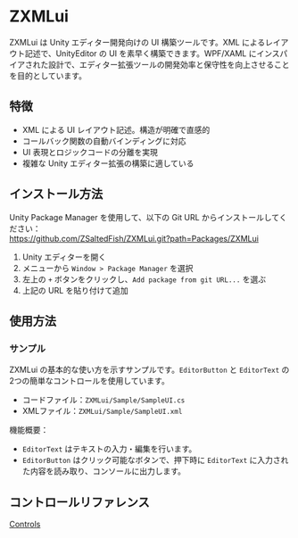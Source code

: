 # ZXMLui

ZXMLui は Unity エディター開発向けの UI 構築ツールです。XML によるレイアウト記述で、UnityEditor の UI を素早く構築できます。WPF/XAML にインスパイアされた設計で、エディター拡張ツールの開発効率と保守性を向上させることを目的としています。

## 特徴

- XML による UI レイアウト記述。構造が明確で直感的
- コールバック関数の自動バインディングに対応
- UI 表現とロジックコードの分離を実現
- 複雑な Unity エディター拡張の構築に適している

## インストール方法

Unity Package Manager を使用して、以下の Git URL からインストールしてください：  
https://github.com/ZSaltedFish/ZXMLui.git?path=Packages/ZXMLui

1. Unity エディターを開く  
2. メニューから `Window > Package Manager` を選択  
3. 左上の `+` ボタンをクリックし、`Add package from git URL...` を選ぶ  
4. 上記の URL を貼り付けて追加

## 使用方法
### サンプル

ZXMLui の基本的な使い方を示すサンプルです。`EditorButton` と `EditorText` の2つの簡単なコントロールを使用しています。

- コードファイル：`ZXMLui/Sample/SampleUI.cs`
- XMLファイル：`ZXMLui/Sample/SampleUI.xml`

機能概要：

- `EditorText` はテキストの入力・編集を行います。
- `EditorButton` はクリック可能なボタンで、押下時に `EditorText` に入力された内容を読み取り、コンソールに出力します。

## コントロールリファレンス
[Controls](Controls.md)